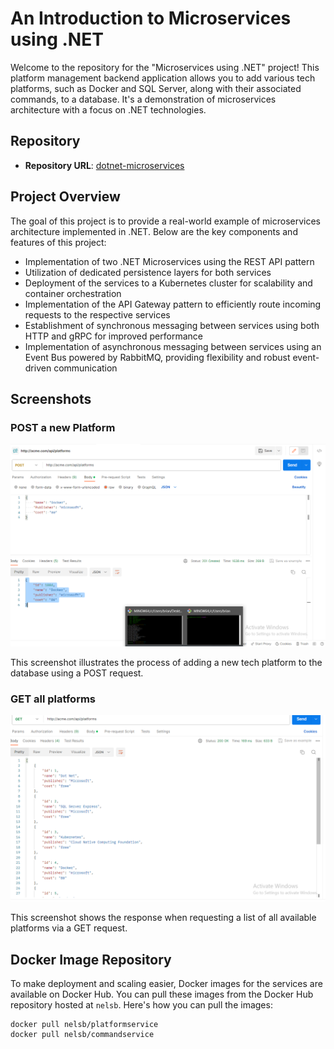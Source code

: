 # An Introduction to Microservices using .NET

Welcome to the repository for the "Microservices using .NET" project! This platform management backend application allows you to add various tech platforms, such as Docker and SQL Server, along with their associated commands, to a database. It's a demonstration of microservices architecture with a focus on .NET technologies.

## Repository

- **Repository URL**: [dotnet-microservices](https://github.com/MwambiaBrian/dotnet-microservices)

## Project Overview

The goal of this project is to provide a real-world example of microservices architecture implemented in .NET. Below are the key components and features of this project:

- Implementation of two .NET Microservices using the REST API pattern
- Utilization of dedicated persistence layers for both services
- Deployment of the services to a Kubernetes cluster for scalability and container orchestration
- Implementation of the API Gateway pattern to efficiently route incoming requests to the respective services
- Establishment of synchronous messaging between services using both HTTP and gRPC for improved performance
- Implementation of asynchronous messaging between services using an Event Bus powered by RabbitMQ, providing flexibility and robust event-driven communication

## Screenshots

### POST a new Platform

![POST a new Platform](image.png)

This screenshot illustrates the process of adding a new tech platform to the database using a POST request.

### GET all platforms

![GET all platforms](image-1.png)

This screenshot shows the response when requesting a list of all available platforms via a GET request.

## Docker Image Repository

To make deployment and scaling easier, Docker images for the services are available on Docker Hub. You can pull these images from the Docker Hub repository hosted at `nelsb`. Here's how you can pull the images:

```shell
docker pull nelsb/platformservice
docker pull nelsb/commandservice
```
